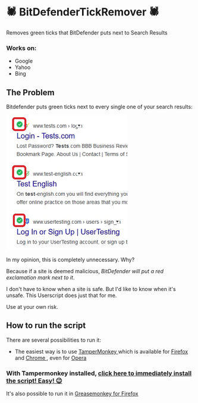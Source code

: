 # 🕷️ BitDefenderTickRemover 🕷️
Removes green ticks that BitDefender puts next to Search Results

### Works on:

- Google
- Yahoo
- Bing

## The Problem 

Bitdefender puts green ticks next to every single one of your search results:

![Bit Defender Green Ticks](https://github.com/johnnyawesome/BitDefenderTickRemover/blob/master/BitDefenderTicks.jpg)

In my opinion, this is completely unnecessary. Why?

Because if a site is deemed malicious, *BitDefender will put a red exclamation mark next to it*.

I don't have to know when a site is safe. But I'd like to know when it's unsafe.
This Userscript does just that for me.

Use at your own risk.

## How to run the script

There are several possibilities to run it:
 - The easiest way is to use [TamperMonkey ](https://www.google.ch/search?q=tampermonkey) which is available for [Firefox ](https://addons.mozilla.org/en-US/firefox/addon/tampermonkey/) and [Chrome ](https://chrome.google.com/webstore/search/tampermonkey), even for [Opera ](https://addons.opera.com/de/search/?query=Tampermonkey)
 ### With Tampermonkey installed,  [click here to immediately install the script! Easy! 😉](https://github.com/johnnyawesome/BitDefenderTickRemover/raw/master/BitDefenderTickRemover/BitDefenderTickRemover.user.js)

It's also possible to run it in [Greasemonkey for Firefox ](https://addons.mozilla.org/en-US/firefox/addon/greasemonkey/) 
   
